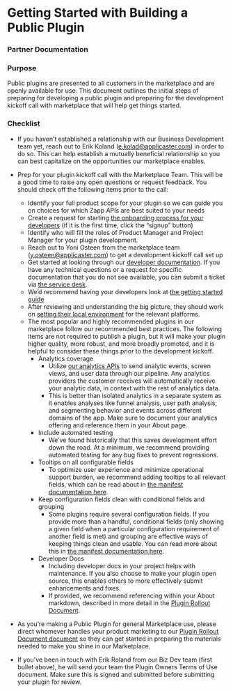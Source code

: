 # Getting Started with Building a Public Plugin
### Partner Documentation

### Purpose
Public plugins are presented to all customers in the marketplace and are openly available for use. This document outlines the initial steps of preparing for developing a public plugin and preparing for the development kickoff call with marketplace that will help get things started.

### Checklist

- If you haven’t established a relationship with our Business Development team yet, reach out to Erik Koland (e.kolad@applicaster.com) in order to do so. This can help establish a mutually beneficial relationship so you can best capitalize on the opportunities our marketplace enables.

- Prep for your plugin kickoff call with the Marketplace Team. This will be a good time to raise any open questions or request feedback. You should check off the following items prior to the call:
	- Identify your full product scope for your plugin so we can guide you on choices for which Zapp APIs are best suited to your needs
	- Create a request for starting [the onboarding process for your developers](https://applicaster.atlassian.net/servicedesk/customer/portal/2/group/3/create/18) (if it is the first time, click the “signup” button) 
	- Identify who will fill the roles of Product Manager and Project Manager for your plugin development. 
	- Reach out to Yoni Osteen from the marketplace team (y.osteen@applicaster.com) to get a development kickoff call set up
	- Get started at looking through our [developer documentation](https://developer.applicaster.com/). If you have any technical questions or a request for specific documentation that you do not see available, you can submit a ticket via [the service desk](https://applicaster.atlassian.net/servicedesk/customer/portal/2).
	- We’d recommend having your developers look at [the getting started guide](https://developer.applicaster.com/getting-started/zapp-plugins.html)
	- After reviewing and understanding the big picture, they should work on [setting their local environment](https://developer.applicaster.com/dev-env/intro.html) for the relevant platforms.
	- The most popular and highly recommended plugins in our marketplace follow our recommended best practices. The following items are not required to publish a plugin, but it will make your plugin higher quality, more robust, and more broadly promoted, and it is helpful to consider these things prior to the development kickoff.
		- Analytics coverage
			- Utilize [our analytics APIs](https://developer.applicaster.com/analytics/client_side_api/client_side_api.html) to send analytic events, screen views, and user data through our pipeline. Any analytics providers the customer receives will automatically receive your analytic data, in context with the rest of analytics data.
			- This is better than isolated analytics in a separate system as it enables analyses like funnel analysis, user path analysis, and segmenting behavior and events across different domains of the app. Make sure to document your analytics offering and reference them in your About page.
		- Include automated testing
			- We’ve found historically that this saves development effort down the road. At a minimum, we recommend providing automated testing for any bug fixes to prevent regressions.
		- Tooltips on all configurable fields
			- To optimize user experience and minimize operational support burden, we recommend adding tooltips to all relevant fields, which can be read about in [the manifest documentation here](https://developer.applicaster.com/zappifest/plugins-manifest-format.html).
		- Keep configuration fields clean with conditional fields and grouping
			- Some plugins require several configuration fields. If you provide more than a handful, conditional fields (only showing a given field when a particular configuration requirement of another field is met) and grouping are effective ways of keeping things clean and usable. You can read more about this in [the manifest documentation here](https://developer.applicaster.com/zappifest/plugins-manifest-format.html).
		- Developer Docs
			- Including developer docs in your project helps with maintenance. If you also choose to make your plugin open source, this enables others to more effectively submit enhancements and fixes.
			- If provided, we recommend referencing within your About markdown, described in more detail in the [Plugin Rollout Document](/partner-resources/partner-plugin-rollout.md).
			
- As you’re making a Public Plugin for general Marketplace use, please direct whomever handles your product marketing to our [Plugin Rollout Document document](/partner-resources/partner-plugin-rollout.md) so they can get started in preparing the materials needed to make you shine in our Marketplace. 

- If you've been in touch with Erik Roland from our Biz Dev team (first bullet above), he will send your team the Plugin Owners Terms of Use document. Make sure this is signed and submitted before submitting your plugin for review.
